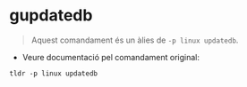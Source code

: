 # gupdatedb

> Aquest comandament és un àlies de `-p linux updatedb`.

- Veure documentació pel comandament original:

`tldr -p linux updatedb`
